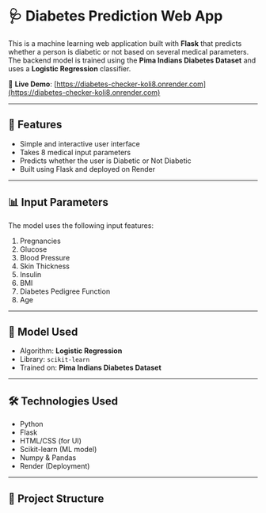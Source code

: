 # 🩺 Diabetes Prediction Web App

This is a machine learning web application built with **Flask** that predicts whether a person is diabetic or not based on several medical parameters. The backend model is trained using the **Pima Indians Diabetes Dataset** and uses a **Logistic Regression** classifier.

🔗 **Live Demo**: [https://diabetes-checker-koli8.onrender.com](https://diabetes-checker-koli8.onrender.com)

---

## 🚀 Features

- Simple and interactive user interface
- Takes 8 medical input parameters
- Predicts whether the user is Diabetic or Not Diabetic
- Built using Flask and deployed on Render

---

## 📊 Input Parameters

The model uses the following input features:

1. Pregnancies
2. Glucose
3. Blood Pressure
4. Skin Thickness
5. Insulin
6. BMI
7. Diabetes Pedigree Function
8. Age

---

## 🧠 Model Used

- Algorithm: **Logistic Regression**
- Library: `scikit-learn`
- Trained on: **Pima Indians Diabetes Dataset**

---

## 🛠️ Technologies Used

- Python
- Flask
- HTML/CSS (for UI)
- Scikit-learn (ML model)
- Numpy & Pandas
- Render (Deployment)

---

## 📂 Project Structure

